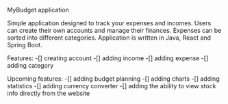 MyBudget application

Simple application designed to track your expenses and incomes. Users can create
their own accounts and manage their finances. Expenses can be sorted into different categories. 
Application is written in Java, React and Spring Boot.

Features:
-[] creating account
-[] adding income
-[] adding expense
-[] adding category

Upcoming features:
-[] adding budget planning
-[] adding charts
-[] adding statistics
-[] adding currency converter
-[] adding the ability to view stock info directly from the website


